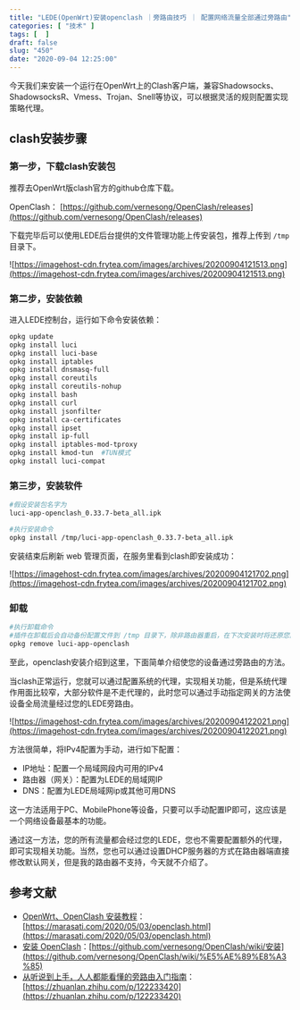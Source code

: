 ```yaml
---
title: "LEDE(OpenWrt)安装openclash ｜旁路由技巧 ｜ 配置网络流量全部通过旁路由"
categories: [ "技术" ]
tags: [  ]
draft: false
slug: "450"
date: "2020-09-04 12:25:00"
---
```


今天我们来安装一个运行在OpenWrt上的Clash客户端，兼容Shadowsocks、ShadowsocksR、Vmess、Trojan、Snell等协议，可以根据灵活的规则配置实现策略代理。

## clash安装步骤

### 第一步，下载clash安装包

推荐去OpenWrt版clash官方的github仓库下载。

OpenClash： [https://github.com/vernesong/OpenClash/releases](https://github.com/vernesong/OpenClash/releases)

下载完毕后可以使用LEDE后台提供的文件管理功能上传安装包，推荐上传到 `/tmp` 目录下。

![https://imagehost-cdn.frytea.com/images/archives/20200904121513.png](https://imagehost-cdn.frytea.com/images/archives/20200904121513.png)

### 第二步，安装依赖

进入LEDE控制台，运行如下命令安装依赖：

```bash
opkg update
opkg install luci
opkg install luci-base
opkg install iptables
opkg install dnsmasq-full
opkg install coreutils
opkg install coreutils-nohup
opkg install bash
opkg install curl
opkg install jsonfilter
opkg install ca-certificates
opkg install ipset
opkg install ip-full
opkg install iptables-mod-tproxy
opkg install kmod-tun  #TUN模式
opkg install luci-compat
```

### 第三步，安装软件

```bash
#假设安装包名字为
luci-app-openclash_0.33.7-beta_all.ipk

#执行安装命令
opkg install /tmp/luci-app-openclash_0.33.7-beta_all.ipk
```

安装结束后刷新 web 管理页面，在服务里看到clash即安装成功：

![https://imagehost-cdn.frytea.com/images/archives/20200904121702.png](https://imagehost-cdn.frytea.com/images/archives/20200904121702.png)

### 卸载

```bash
#执行卸载命令
#插件在卸载后会自动备份配置文件到 /tmp 目录下，除非路由器重启，在下次安装时将还原您的配置文件
opkg remove luci-app-openclash
```

至此，openclash安装介绍到这里，下面简单介绍使您的设备通过旁路由的方法。

当clash正常运行，您就可以通过配置系统的代理，实现相关功能，但是系统代理作用面比较窄，大部分软件是不走代理的，此时您可以通过手动指定网关的方法使设备全局流量经过您的LEDE旁路由。

![https://imagehost-cdn.frytea.com/images/archives/20200904122021.png](https://imagehost-cdn.frytea.com/images/archives/20200904122021.png)

方法很简单，将IPv4配置为手动，进行如下配置：

- IP地址：配置一个局域网段内可用的IPv4
- 路由器（网关）：配置为LEDE的局域网IP
- DNS：配置为LEDE局域网ip或其他可用DNS

这一方法适用于PC、MobilePhone等设备，只要可以手动配置IP即可，这应该是一个网络设备最基本的功能。

通过这一方法，您的所有流量都会经过您的LEDE，您也不需要配置额外的代理，即可实现相关功能。当然，您也可以通过设置DHCP服务器的方式在路由器端直接修改默认网关，但是我的路由器不支持，今天就不介绍了。

## 参考文献

- [OpenWrt、OpenClash 安装教程](https://marasati.com/2020/05/03/openclash.html)：[https://marasati.com/2020/05/03/openclash.html](https://marasati.com/2020/05/03/openclash.html)
- [安装 OpenClash](https://github.com/vernesong/OpenClash/wiki/%E5%AE%89%E8%A3%85)：[https://github.com/vernesong/OpenClash/wiki/安装](https://github.com/vernesong/OpenClash/wiki/%E5%AE%89%E8%A3%85)
- [从听说到上手，人人都能看懂的旁路由入门指南](https://zhuanlan.zhihu.com/p/122233420)：[https://zhuanlan.zhihu.com/p/122233420](https://zhuanlan.zhihu.com/p/122233420)